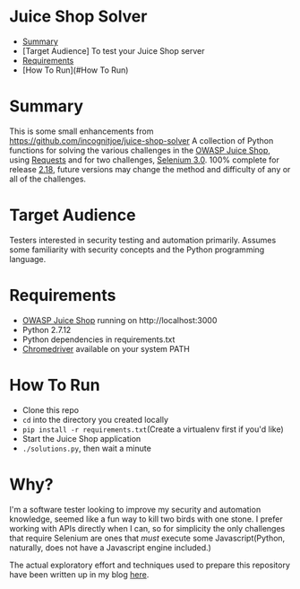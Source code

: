 # Juice Shop Solver

* [Summary](#Summary)
* [Target Audience] To test your Juice Shop server
* [Requirements](#Requirements)
* [How To Run](#How To Run)

# Summary

This is some small enhancements from 
https://github.com/incognitjoe/juice-shop-solver
A collection of Python functions for solving the various challenges in the 
[OWASP Juice Shop](https://github.com/bkimminich/juice-shop), using 
[Requests](http://docs.python-requests.org/en/master/) and for two challenges, 
[Selenium 3.0](https://pypi.python.org/pypi/selenium). 100% complete for release 
[2.18](https://github.com/bkimminich/juice-shop/releases/tag/v2.18.0), future versions may
change the method and difficulty of any or all of the challenges.  

# Target Audience

Testers interested in security testing and automation primarily. Assumes some familiarity with 
security concepts and the Python programming language.  

# Requirements

- [OWASP Juice Shop](https://github.com/bkimminich/juice-shop) running on http://localhost:3000
- Python 2.7.12
- Python dependencies in requirements.txt
- [Chromedriver](https://sites.google.com/a/chromium.org/chromedriver/downloads) available on your system PATH

# How To Run

- Clone this repo
- `cd` into the directory you created locally
- `pip install -r requirements.txt`(Create a virtualenv first if you'd like)
- Start the Juice Shop application
- `./solutions.py`, then wait a minute

# Why?

I'm a software tester looking to improve my security and automation knowledge, seemed like a 
fun way to kill two birds with one stone. I prefer working with APIs directly when I can, 
so for simplicity the only challenges that require Selenium are ones that _must_ execute 
some Javascript(Python, naturally, does not have a Javascript engine included.)

The actual exploratory effort and techniques used to prepare this repository have been 
written up in my blog [here](https://incognitjoe.github.io/hacking-the-juice-shop.html).
